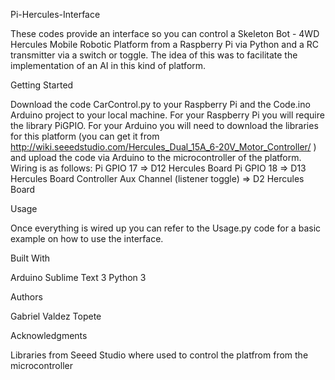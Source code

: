 Pi-Hercules-Interface

These codes provide an interface so you can control a Skeleton Bot - 4WD Hercules Mobile Robotic Platform from a Raspberry Pi via Python and a RC transmitter via a switch or toggle. The idea of this was to facilitate the implementation of an AI in this kind of platform.


Getting Started

Download the code CarControl.py to your Raspberry Pi and the Code.ino Arduino project to your local machine. For your Raspberry Pi you will require the library PiGPIO. For your Arduino you will need to download the libraries for this platform (you can get it from http://wiki.seeedstudio.com/Hercules_Dual_15A_6-20V_Motor_Controller/ ) and upload the code via Arduino to the microcontroller of the platform.
Wiring is as follows:
Pi GPIO 17 => D12 Hercules Board
Pi GPIO 18 => D13 Hercules Board
Controller Aux Channel (listener toggle) => D2 Hercules Board


Usage

Once everything is wired up you can refer to the Usage.py code for a basic example on how to use the interface.


Built With

Arduino
Sublime Text 3
Python 3


Authors

Gabriel Valdez Topete


Acknowledgments

Libraries from Seeed Studio where used to control the platfrom from the microcontroller